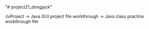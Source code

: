 "# project21_dongjack" 

JvProject -> Java GUI project file
workthrough -> Java class practice workthrough file
